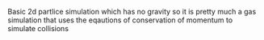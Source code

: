 Basic 2d partlice simulation which has no gravity so it is pretty much a gas simulation that uses the eqautions of conservation of momentum to simulate collisions

